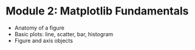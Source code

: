 # Module 2: Matplotlib Fundamentals

- Anatomy of a figure
- Basic plots: line, scatter, bar, histogram
- Figure and axis objects
